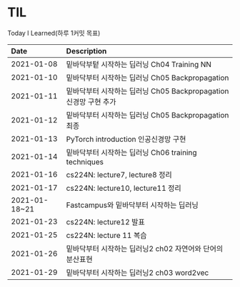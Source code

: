 # TIL
Today I Learned(하루 1커밋 목표)

|Date | Description |
|:-- |:--|
|2021-01-08|밑바닥부텉 시작하는 딥러닝 Ch04 Training NN|
|2021-01-10|밑바닥부터 시작하는 딥러닝 Ch05 Backpropagation | 
|2021-01-11|밑바닥부터 시작하는 딥러닝 Ch05 Backpropagation 신경망 구현 추가|
|2021-01-12|밑바닥부터 시작하는 딥러닝 Ch05 Backpropagation 최종|
|2021-01-13| PyTorch introduction 인공신경망 구현|
|2021-01-14|밑바닥부터 시작하는 딥러닝 Ch06 training techniques|
|2021-01-16|cs224N: lecture7, lecture8 정리|
|2021-01-17|cs224N: lecture10, lecture11 정리|
|2021-01-18~21| Fastcampus와 밑바닥부터 시작하는 딥러닝|
|2021-01-23| cs224N: lecture12 발표|
|2021-01-25 | cs224N: lecture 11 복습|
|2021-01-26 | 밑바닥부터 시작하는 딥러닝2 ch02 자연어와 단어의 분산표현 |
|2021-01-29 | 밑바닥부터 시작하는 딥러닝2 ch03 word2vec |
